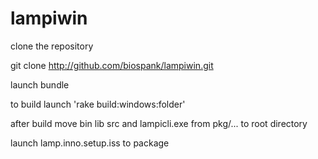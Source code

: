 lampiwin
========

clone the repository

git clone http://github.com/biospank/lampiwin.git

launch bundle

to build launch 'rake build:windows:folder'

after build move bin lib src and lampicli.exe from pkg/... to root directory

launch lamp.inno.setup.iss to package

